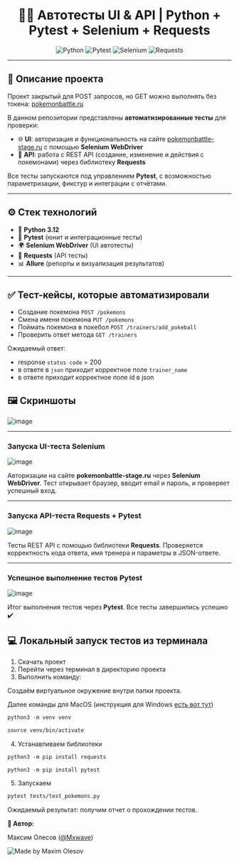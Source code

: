 <h1 align="center">🤖🧪 Автотесты UI & API | Python + Pytest + Selenium + Requests</h1>

<p align="center">
  <img src="https://img.shields.io/badge/Python-3.12-blue?logo=python" alt="Python">
  <img src="https://img.shields.io/badge/Pytest-8.3-green?logo=pytest" alt="Pytest">
  <img src="https://img.shields.io/badge/Selenium-latest-brightgreen?logo=selenium" alt="Selenium">
  <img src="https://img.shields.io/badge/Requests-HTTP-orange?logo=fastapi" alt="Requests">
</p>

---

## 📌 Описание проекта
Проект закрытый для POST запросов, но GET можно выполнять без токена: [pokemonbattle.ru](/https://pokemonbattle.ru/)

В данном репозитории представлены **автоматизированные тесты** для проверки:
- 🌐 **UI**: авторизация и функциональность на сайте [pokemonbattle-stage.ru](https://pokemonbattle-stage.ru) с помощью **Selenium WebDriver**  
- 🔗 **API**: работа с REST API (создание, изменение и действия с покемонами) через библиотеку **Requests**

Все тесты запускаются под управлением **Pytest**, с возможностью параметризации, фикстур и интеграции с отчётами.

---

## ⚙️ Стек технологий
- 🐍 **Python 3.12**  
- 🧪 **Pytest** (юнит и интеграционные тесты)  
- 🌍 **Selenium WebDriver** (UI автотесты)  
- 📡 **Requests** (API тесты)  
- 📊 **Allure** (репорты и визуализация результатов)  

---

## ✅ Тест-кейсы, которые автоматизировали
* Создание покемона `POST /pokemons`
* Смена имени покемона `PUT /pokemons`
* Поймать покемона в покебол `POST /trainers/add_pokeball`
* Проверить ответ метода `GET /trainers`

Ожидаемый ответ: 
* response `status code` = 200
* в ответе в `json` приходит корректное поле `trainer_name`
* в ответе приходит корректное поле id в json

## 🖼 Скриншоты

![image](https://raw.githubusercontent.com/MaximOlesov/Python_Pytest_Requests_Selenium/refs/heads/main/screenshots/Pytest-api.png)

---

### Запуска UI-теста Selenium
![image](https://raw.githubusercontent.com/MaximOlesov/Python_Pytest_Requests_Selenium/refs/heads/main/screenshots/Python-web.png)

Авторизации на сайте **pokemonbattle-stage.ru** через **Selenium WebDriver**. Тест открывает браузер, вводит email и пароль, и проверяет успешный вход.

---

### Запуска API-теста Requests + Pytest
![image](https://raw.githubusercontent.com/MaximOlesov/Python_Pytest_Requests_Selenium/refs/heads/main/screenshots/Requests-api.png)

Тесты REST API с помощью библиотеки **Requests**. Проверяется корректность кода ответа, имя тренера и параметры в JSON-ответе.

---

### Успешное выполнение тестов Pytest
![image](https://raw.githubusercontent.com/MaximOlesov/Python_Pytest_Requests_Selenium/refs/heads/main/screenshots/passedtests.png)

Итог выполнения тестов через **Pytest**. Все тесты завершились успешно ✔️

## 💻 Локальный запуск тестов из терминала
1. Скачать проект
2. Перейти через терминал в директорию проекта
2. Выполнить команду:

Создаём виртуальное окружение внутри папки проекта.

Далее команды для MacOS (инструкция для Windows [есть вот тут](https://realpython.com/python-virtual-environments-a-primer/#create-it))

``` markdown
python3 -m venv venv
```

``` markdown
source venv/bin/activate
```

4. Устанавливаем библиотеки

``` markdown
python3 -m pip install requests
```

``` markdown
python3 -m pip install pytest
```

5. Запускаем
``` markdown
pytest tests/test_pokemons.py
```

Ожидаемый результат: получим отчет о прохождении тестов.


**👤 Автор:**

Максим Олесов ([@Mxwave](https://t.me/Mxwave))

<p align="left">
  <img src="https://img.shields.io/badge/Made%20by-Maxim%20Olesov-blue?style=for-the-badge&logo=github" alt="Made by Maxim Olesov" />
</p>
